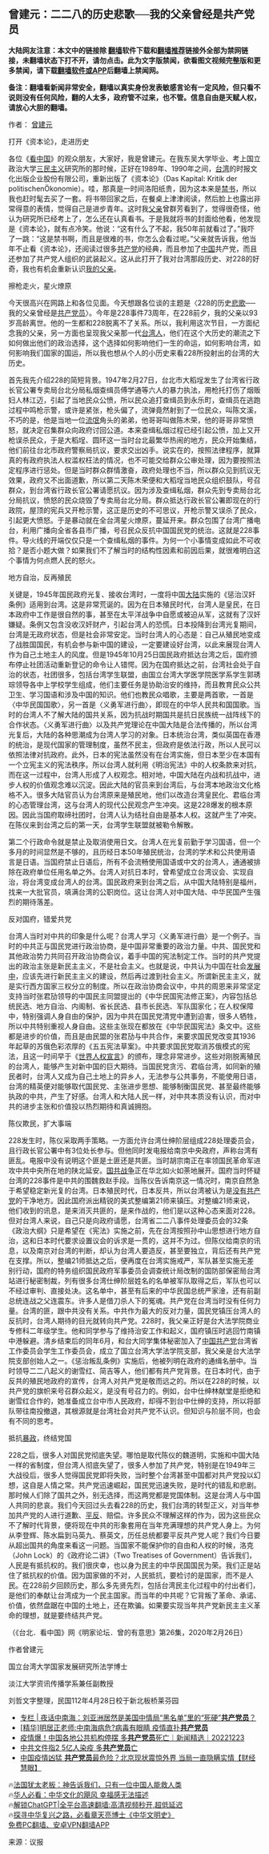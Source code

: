  <!-- 面包屑导航 --> <h2>曾建元：二二八的历史悲歌──我的父亲曾经是共产党员</h2> <p class="notice"><b>大陆网友注意：本文中的链接除 <a href="https://github.com/bannedbook/fanqiang" >翻墙</a>软件下载和<a href="https://github.com/killgcd/justmysocks/blob/master/README.md">翻墙推荐</a>链接外全部为禁网链接，未翻墙状态下打不开，请勿点击。此为文字版禁闻，欲看图文视频完整版和更多禁闻，请下载<a href="https://github.com/bannedbook/fanqiang">翻墙软件或APP</a>后翻墙上禁闻网。</p><p>备注：翻墙看新闻非常安全，翻墙以真实身份发表敏感言论有一定风险，但只看不说则没有任何风险，翻的人太多，政府管不过来，也不管。信息自由是天赋人权，请放心大胆的翻墙。</b></p>  <div class="entry"> <p>作者： <a href="https://www.bannedbook.org/bnews/tag/%E6%9B%BE%E5%BB%BA%E5%85%83/" class="st_tag internal_tag" rel="tag" title="标签 曾建元 下的日志">曾建元</a></p> <p id="conimg">打开《资本论》，走进历史</p> <p>各位《<span class='wp_keywordlink_affiliate'><a href="https://www.secretchina.com/" title="看中国" target="_blank">看中国</a></span>》的观众朋友，大家好，我是曾建元。在我东吴大学毕业、考上国立政治大学<span class='wp_keywordlink'><a href="https://www.bannedbook.org/forum2/topic3456.html" title="孙中山《三民主义》" target="_blank">三民主义</a></span>研究所的那时候，正好在1989年、1990年之间，<a href="https://www.bannedbook.org/bnews/tag/%e5%8f%b0%e6%b9%be/" class="st_tag internal_tag" rel="tag" title="标签 台湾 下的日志">台湾</a>的时报文化出版企业股份有限公司，重新出版了《资本论》（Das Kapital: Kritik der politischenÖkonomie）。哇，那真是一时间洛阳纸贵，因为这本来是<span class='wp_keywordlink_affiliate'><a href="https://www.bannedbook.org/bbook.php" title="禁书" target="_blank">禁书</a></span>，所以我也赶时髦去买了一套。将书带回家之后，在餐桌上津津阅读，然后脸上也露出非常得意的表情，觉得自己是进步青年。这时我<a href="https://www.bannedbook.org/bnews/tag/%E7%88%B6%E4%BA%B2/" class="st_tag internal_tag" rel="tag" title="标签 父亲 下的日志">父亲</a>曾群芳看到了，觉得很奇怪，他认为研究所已经考上了，怎么还在认真看书。于是我就将书的封面给他看，他发现是《资本论》，就有点冷笑。他说：“这有什么了不起，我50年前就看过了。”我吓了一跳：“这是禁书啊，而且是很难的书，你怎么会看过呢。”父亲就告诉我，他当年不止看《资本论》，还阅读过很多<a href="https://www.bannedbook.org/bnews/tag/%e5%85%b1%e4%ba%a7%e5%85%9a/" class="st_tag internal_tag" rel="tag" title="标签 共产党 下的日志">共产党</a>的经典，而且参加了<span class='wp_keywordlink_affiliate'><a href="https://www.bannedbook.org/" title="中国" target="_blank">中国</a></span>共产党，而且还参加了共产党人组织的武装起义。这从此打开了我对台湾那段历史、对228的好奇，我也有机会重新认识<a href="https://www.bannedbook.org/bnews/tag/%E6%88%91%E7%9A%84%E7%88%B6%E4%BA%B2/" class="st_tag internal_tag" rel="tag" title="标签 我的父亲 下的日志">我的父亲</a>。</p> <p>擦枪走火，星火燎原</p> <p>今天很高兴在网路上和各位见面。今天想跟各位谈的主题是〈228的历史<span class='wp_keywordlink'><a href="https://www.bannedbook.org/forum11/topic295.html" title="禁片：诗人的悲歌" target="_blank">悲歌</a></span>──我的父亲曾经是<a href="https://www.bannedbook.org/bnews/tag/%E5%85%B1%E4%BA%A7%E5%85%9A%E5%91%98/" class="st_tag internal_tag" rel="tag" title="标签 共产党员 下的日志">共产党员</a>〉。今年是228事件73周年，在228前夕，我的父亲以93岁高龄离世。他的一生都和228脱离不了关系。所以，我利用这次节目，一方面纪念我的父亲，另一方面也呈现我父亲那一代<a href="https://www.bannedbook.org/bnews/tag/%E5%8F%B0%E6%B9%BE%E4%BA%BA/" class="st_tag internal_tag" rel="tag" title="标签 台湾人 下的日志">台湾人</a>，他们在这个大历史的潮流之下如何做出他们的政治选择，这个选择如何影响他们一生的命运，如何影响台湾，如何影响我们国家的国运，所以我也想从个人的小历史来看228所投射出的台湾的大历史。</p> <p>首先我先介绍228的简短背景。1947年2月27日，台北市大稻埕发生了台湾省行政长官公署专卖局台北分局私烟查缉员傅学通等六人的暴力执法，用枪托打伤了烟贩妇人林江迈，引起了当地民众公愤，所以民众追打查缉员到永乐町，查缉员在逃跑过程中鸣枪示警，或许是紧张，枪头偏了，流弹竟然射到了一位民众，叫陈文溪，不巧的是，他是当地一位<span class='wp_keywordlink'><a href="https://www.bannedbook.org/forum11/topic282.html" title="禁片：评中国共产党的流氓本性" target="_blank">流氓</a></span>角头的弟弟，他哥哥叫做陈木荣，他的哥哥非常愤怒，就决定召集群众向政府讨回公道。本来查缉私烟过程已经引起公愤，加上又开枪误杀民众，于是大稻埕、圆环这一当时台北最繁华热闹的地方，民众开始集结，他们前往台北市政府警察局抗议，要求交出凶手。说实在的，按照法律程序，就算真的有政府执法人权滥权枉法的情况，也不可能交给群众公审处理，因为要按照法定程序进行惩处。但是当时群众群情激奋，政府处理也不当，所以群众见到抗议无效果，政府又不出面道歉，所以第二天陈木荣便和大稻埕当地民众组织鼓队，号召群众，到台湾省行政长官公署请愿抗议。因为涉及查缉私烟，群众先到专卖局台北分局抗议，愤怒的民众烧毁了专卖局台北分局。群众抵达行政长官公署即现在的行政院，屋顶的宪兵又开枪示警，这正是历史的不可思议，开枪示警又误杀了民众，引起更大愤怒。于是暴动就在全台湾星火燎原，蔓延开来。群众包围了台湾广播电台，利用广播向全省各县市广播，号召民众反抗中国国民党的统治。这就是228事件。导火线的开端仅仅只是一个查缉私烟的事件。为何一个小事情变成如此不可收拾？是否小题大做？如果我们不了解当时的结构性因素和前因后果，就很难明白这个事情为何点燃人民的怒火。</p> <p>地方自治，反再殖民</p> <p>关键是，1945年国民政府光复、接收台湾时，一度将中国<span class='wp_keywordlink_affiliate'><a href="https://www.bannedbook.org/" title="大陆" target="_blank">大陆</a></span>实施的《惩治汉奸条例》适用到台湾。这是非常荒诞的。因为在日本殖民时代，台湾人是皇民，在日本政府中工作是很自然的事，甚至在太平洋战争中自愿或被迫从军，这就有了汉奸嫌疑。条例又包含没收汉奸财产，引起台湾人的恐慌。日本投降到台湾光复期间，台湾是无政府状态，但是社会非常安定。当时台湾人的心态是：自己从殖民地变成了战胜国国民，有机会参与新中国的建设，一定要建设好台湾，以此来展现台湾人作为自己土地主人的风度。但是1945年10月25日国民政府抵达台湾之后，国府颁布停止社团活动重新登记的命令让人错愕。因为在国府抵达之前，台湾社会处于自治的状态，社团很多，包括台湾学生联盟，由国立台湾大学医学院医学系学生郭琇琮领导各中上学校学生组成，他们主要任务是协助治安的维持，而且教育民众公共卫生、学习国语和涉及中国的知识。他们也教民众唱歌，主要是两首歌，一首是〈中华民国国歌〉，另一首是〈义勇军进行曲〉，即现在的中华人民共和国国歌。当时的台湾人不了解大陆的国共关系，因为抗战时期国共是抗日民族统一战阵线下的合作状态。〈义勇军进行曲〉以及共产党理论在中国大陆是合法传播的，所以台湾光复后，大陆的各种思潮成为台湾人学习的对象。日本统治台湾，类似英国在香港的统治，是现代国家的管理制度，虽然不民主，但政府是依法行政，所以人民可以依照法律对抗政府。此外，日本的宪法虽然没有在台湾实施，但日本至少在本国有一个立宪主义的宪法秩序。所以台湾人就利用《明治宪法》中的人权条款来对抗，而在这一过程中，台湾人形成了人权观念。相对地，中国大陆在内战和抗战中，进步人权的价值观念难以沉淀。因此大陆的官员来到台湾后，与台湾本地政治文化格格不入。很多大陆官员认为台湾原来是殖民地，他们以改造台湾皇民化、君临台湾的心态管理台湾，这与台湾人的现代公民观念产生冲突。这是228爆发的根本原因。因此当国府取缔社团时，台湾人认为结社自由是基本人权。这就产生了冲突。在陈仪来到台湾之后的第一天，台湾学生联盟就被勒令解散。</p> <p>第二个行政命令就是禁止及取消使用日文。台湾人在光复前勤于学习国语，但一个多月的时间显然是不够的，且历经日本50年殖民统治，台湾的学术和公共使用语言是日语。当国府禁止日语后，所有不会流畅使用国语或中文的台湾人，通通被排除在政府单位任用名单之外。台湾人对抗日本时，曾希望成立台湾议会、实现自治，将台湾变成台湾人的台湾。国民政府来到台湾之后，从中国大陆特别是福州，找来一大批官员，填满台湾的公职岗位。这让台湾人对中国大陆、中华民国产生强烈的期待落差。</p> <p>反对国府，错爱共党</p>  <p>台湾人当时对中共的印象是什么呢？台湾人学习〈义勇军进行曲〉是一个例子。当时的中共正与国民党进行政治协商，是中国非常重要的政治力量。中共、国民党和其他政治势力共同召开政治协商会议，着手中国的宪法制定工作。当时的共产党提出的政治主张是新民主主义，不是社会主义。也就是说，中共认为中国在社会<span class='wp_keywordlink'><a href="https://www.bannedbook.org/forum11/topic335.html" title="禁片：发展中出现的问题，只能靠发展解决？" target="_blank">发展中</a></span>，应该先进行新民主主义的建设，然后再过渡到社会主义。所谓新民主主义，就是实行西方国家三权分立的制度。所以在政治协商会议中，中共的周恩来非常坚定支持当时张君劢领导的中国民主同盟提出的《中华民国宪法修正案》，内容包括总统民选、地方自治、内阁制、省长民选、县市长民选、军队国家化；在人权保障中，特别强调人身自由的保护，因为中共在国民党清党中遭到迫害，很多人牺牲，所以中共特别重视人身自由。这些主张现在都放在《中华民国宪法》条文中。这些都是进步的价值，而且是由民盟的张君劢与中共合作，来要求国民党改变其1936年起草的苏俄色彩浓厚的《五五宪法草案》。中共要求国民党取消苏俄模式的宪法，且这一时间早于《<span class='wp_keywordlink'><a href="https://www.bannedbook.org/forum2/topic1074.html" title="中共如何偽造《世界人權宣言》" target="_blank">世界人权宣言</a></span>》的颁布，理念非常进步。这些对刚脱离殖民的台湾人，能够产生对新中国的巨大期待。当国民党贪污、君临台湾，如同新的殖民者时，台湾人又成为自己土地上的异乡人，无法参与公共事务，不能使用日语，台湾的精英便对能够取代国民党、主张进步思想、能够制衡国民党、甚至最终能够执政的中共，产生了好感。台湾人和大陆人民一样，对中共本质没有认识，而对中共的进步主张和价值投以热烈期待和真诚拥抱。</p> <p>陈仪欺民，扩大事端</p> <p>228发生时，陈仪采取两手策略。一方面允许台湾仕绅阶层组成228处理委员会，且行政长官公署中有3位处长参与。但他同时发电报给南京中央政府，声称台湾有匪乱。电报中没有说明这个匪是土匪还是共匪。当时胡宗南正在率领国民革命军进攻中共中央所在地的陕北延安。<span class='wp_keywordlink'><a href="https://www.bannedbook.org/forum2/topic1035.html" title="《陈诚先生回忆录——国共战争》" target="_blank">国共战争</a></span>正在华北如火如荼地展开。国府当时怀疑台湾的228事件是中共的围魏救赵手段。当陈仪告诉南京这一情况时，南京自然急于希望稳定新光复的台湾。日本殖民时代，日本反共，所以台湾被认为是<span class='wp_keywordlink'><a href="https://www.bannedbook.org/forum2/topic12.html" title="没有共产党天下就会大乱吗？" target="_blank">没有共产党</a></span>的干净地方。因此国府派出精锐的美式整编第21师来镇压。对整编21师来说，他们收到的讯息，是来消灭共匪的，是来作战的，他们是以这种心态来面对228。但对台湾人来说，自己只是向政府请愿，台湾省二二八事件处理委员会的32条《政治大纲》只是希望在《宪法》实施之前，先在台湾按照孙中山思想进行地方自治，这和日本时代要求设置议会的诉求是一贯的，这并不为过。但陈仪给南京的讯息，以及南京对台湾的判断，却认为台湾人要造反，甚至要独立，背后还有共产党在支撑。所以，整编21师抵达之后，便再度在台湾实施戒严，军队甚至实施无差别行动，国府的特务组织国民政府军事委员会调查统计局改制的国防部保密局台湾站进行秘密制裁，列有很多台湾仕绅阶层姓名的名单被军队取得之后，军队也可以不经过审判、直接处决。这名单中，甚至有后来的中华民国总统严家淦，还有前副总统连战之父连震东。许多人是借刀杀人下的冤魂。共产党在台湾当时没有任何力量。台湾的匪，跟中共没有关系。中共作为最大的反对力量，国民党镇压台湾人的反抗时，台湾人期待的目光就转向共产党。228时，我父亲正好是台大法学院商业专修科二年级学生。他和同学参与了维持治安工作和起义，国府镇压时逃回竹南镇中港躲避。清乡结束后的同年6月，和台大同学集体秘密加入了<a href="https://www.bannedbook.org/bnews/tag/%e4%b8%ad%e5%9b%bd%e5%85%b1%e4%ba%a7%e5%85%9a/" class="st_tag internal_tag" rel="tag" title="标签 中国共产党 下的日志">中国共产党</a>台湾省工作委员会学生工作委员会，成立了国立台湾大学法学院支部，我父亲是台大法学院支部创始人之一。《惩治叛乱条例》实施后，他被列明在政府的通缉名册中。当时领导二二八起义的谢雪红、简吉等人，他们都有共产党背景。在日本时代，由于反共的殖民地政府的宣传，台湾人对共产党是敬而远之的。所以在228的时候，以共产党的旗帜来号召群众起义，是没有号召力的。例如，台中仕绅林献堂是拒绝和谢雪红合作的，她准备成立台中市人民政府，却得不到台中仕绅的支持，所以将部队带往南投撤退，其根源就是台湾社会对共产党不认识。但知识与阶层不同，也会有不同的思考。</p> <p>抵抗<span class='wp_keywordlink'><a href="https://www.bannedbook.org/forum11/topic276.html" title="禁片：评中国共产党的暴政" target="_blank">暴政</a></span>，终结党国</p> <p>228之后，很多人对国民党彻底失望。哪怕是取代陈仪的魏道明，实施和中国大陆一样的省制度，但台湾人彻底失望了，很多人参加了共产党，特别是在1949年三大战役后，很多人觉得国民党即将失败，当时整个台湾甚至中国都对共产党投以幻想，这自是人情之常。共产党迅速崛起，国民党迅速失败，是时代的错乱和悲剧。那时候人们除了国共之外，别无选择，而这两党都是党国体制。这是台湾人与中国人共同的悲哀。我们今天回过头去看228的历史，我们台湾的转型正义，对当年参加共产党的人进行道歉、<span class='wp_keywordlink'><a href="https://www.bannedbook.org/forum11/topic332.html" title="禁片：平反的把戏" target="_blank">平反</a></span>、赔偿。许多民众不理解这样的作为，因为这些民众不了解时代背景，便将现在中共的形象套用在当年充满理想的共产党人身上。为何从李登辉、陈水扁到马英九、蔡英文，历任总统都要平反共产党人呢？我们今日要从超出国共的角度来看这一问题。当国家不能保护你的自由和人权的时候，洛克（John Lock）的《政府论二讲》（Two Treatises of Government）告诉我们，人民是有抵抗权的。我们很庆幸，也以身为民主的中华民国国民为荣。我们正是站住了抵抗权的价值。因为国家做的不对，人民抵抗，要检讨的是国家，而不是人民。在228前夕回顾历史，那么多先贤先烈，包括台湾民主化过程中的付出者们，是他们的奉献让台湾成为一个民主国家。而当年的中共呢？它背叛了革命、承诺、价值，依然盘踞在中国的土地上，还在欺骗。如果要实现当年共产党新民主主义革命的理想，就是要终结共产党。</p>  <p>（《台北．看中国》网《明家论坛．曾的有意思》第26集，2020年2月26日）</p> <p>作者曾建元</p> <p>国立台湾大学国家发展研究所法学博士</p> <p>淡江大学资讯传播学系兼任副教授</p> <p>刘哲文字整理，民国112年4月28日校于新北板桥莱芬园</p>  <!--<div id="taboola-mid-1"></div>--><ul class='op-related-articles' title='相关阅读'> <li><a href='https://www.bannedbook.org/bnews/ssgc/20230425/1876173.html' target='_blank'>专栏 | 夜话中南海：刘亚洲居然是美国中情局“黑名单”里的“死硬”<b>共产党员</b>？</a></li> <li><a href='https://www.bannedbook.org/bnews/sohnews/20230105/1832432.html' target='_blank'>[精华]明居正老师:中南海病危?病毒有眼睛  疫情直扑<b>共产党员</b></a></li> <li><a href='https://www.bannedbook.org/bnews/bannedvideo/20221223/1827181.html' target='_blank'>疫情爆！中国各地公共机构停摆 多<b>共产党员</b>死亡｜新闻精选｜20221223</a></li> <li><a href='https://www.bannedbook.org/bnews/bannedvideo/20221223/1827108.html' target='_blank'>中共文件指2 5亿人染疫 多<b>共产党员</b>亡</a></li> <li><a href='https://www.bannedbook.org/bnews/bannedvideo/20221223/1827009.html' target='_blank'>中国疫情凶猛 <b>共产党员</b>最危险？北京现状震惊外界 当局一直隐瞒实情【财经慧眼】</a></li> </ul> <p class="texttj"> 🔥<a href="https://www.bannedbook.org/bnews/ssgc/20230219/1850782.html" target="_blank">法国犹太老板：神告诉我们，只有一位中国人能救人类</a><br/> 🔥<a href="https://www.bannedbook.org/bnews/comments/20220220/1694796.html" target="_blank">华人必看：中华文化的飓风 幸福感无法描述</a><br/> 🔥<a href="https://github.com/bannedbook/fanqiang/wiki/V2ray%E6%9C%BA%E5%9C%BA" target="_blank">解锁ChatGPT|全平台高速翻墙:高清视频秒开,超低延迟</a><br/> 🔥<a href="https://www.bannedbook.org/bnews/comments/20220808/1768773.html" target="_blank">探寻中华复兴之路，必看章天亮博士《中华文明史》</a><br/> <a href="https://github.com/bannedbook/fanqiang/wiki/%E7%A6%81%E9%97%BB%E7%BD%91%E5%AE%89%E5%8D%93%E7%BF%BB%E5%A2%99%E6%96%B0%E9%97%BBAPP" target="_blank">免费PC翻墙、安卓VPN翻墙APP</a><br/> </p><p class="src-info">来源：议报 </p><a name='sharetosocial'></a> <div style="margin-bottom:5px;padding-bottom:5px;clear:both"> <div id="archive-pix-1" class="banner-ads"> <!-- AuctionX Display platform tag START --> <div id="27602x728x90x621x_ADSLOT1" clicktrack="%%CLICK_URL_ESC%%"></div>  <!-- AuctionX Display platform tag END --> </div> <div id="archive-pix-2" class="banner-ads"> <!-- AuctionX Display platform tag START --> <div id="27556x300x250x621x_ADSLOT1" clicktrack="%%CLICK_URL_ESC%%" style="margin:0 auto;text-align:center"></div>  <!-- AuctionX Display platform tag END --> </div> </div>  <div id="archive-pix-1" class="banner-ads"> <!-- AuctionX Display platform tag START --> <div id="27603x728x90x621x_ADSLOT1" clicktrack="%%CLICK_URL_ESC%%"></div>  <!-- AuctionX Display platform tag END --> </div> </div><!--END ENTRY--> 